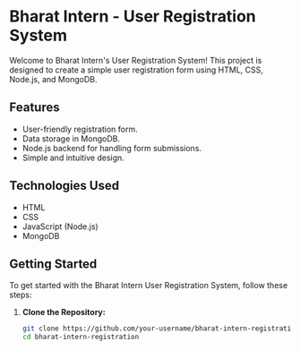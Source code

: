 # Bharat Intern - User Registration System

Welcome to Bharat Intern's User Registration System! This project is designed to create a simple user registration form using HTML, CSS, Node.js, and MongoDB.

## Features
- User-friendly registration form.
- Data storage in MongoDB.
- Node.js backend for handling form submissions.
- Simple and intuitive design.

## Technologies Used
- HTML
- CSS
- JavaScript (Node.js)
- MongoDB

## Getting Started
To get started with the Bharat Intern User Registration System, follow these steps:

1. **Clone the Repository:**
   ```bash
   git clone https://github.com/your-username/bharat-intern-registration.git
   cd bharat-intern-registration
